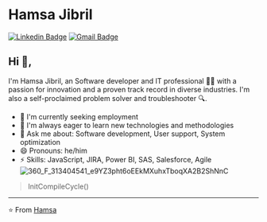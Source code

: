 
# Hamsa Jibril 
[![Linkedin Badge](https://img.shields.io/badge/-HamsaJibril-blue?style=flat-square&logo=Linkedin&logoColor=white&link=https://www.linkedin.com/in/hamsa-jibril/)](https://www.linkedin.com/in/hamsa-jibril/) [![Gmail Badge](https://img.shields.io/badge/-Hamsaj714@gmail.com-c14438?style=flat-square&logo=Gmail&logoColor=white&link=mailto:Hamsaj714@gmail.com)](mailto:Hamsaj714@gmail.com)

## Hi 👋, 
I'm Hamsa Jibril, an Software developer and IT professional 👨‍💻 with a passion for innovation and a proven track record in diverse industries. I'm also a self-proclaimed problem solver and troubleshooter 🔍.

- 🔭 I'm currently seeking employment
- 🌱 I'm always eager to learn new technologies and methodologies
- 💬 Ask me about: Software development, User support, System optimization         
- 😄 Pronouns: he/him
- ⚡ Skills: JavaScript, JIRA, Power BI, SAS, Salesforce, Agile
                                                                                     ![360_F_313404541_e9YZ3pht6oEEkMXuhxTboqXA2B2ShNnC](https://github.com/Hamsa7141/Hamsa7141/assets/161375119/0056e370-e972-4642-98a4-f07881a5cd35)


                                                                                                  
> InitCompileCycle()


    
---
⭐️ From [Hamsa](https://github.com/Hamsa7141)
